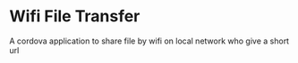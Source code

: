 # Wifi File Transfer
A cordova application to share file by wifi on local network who give a short url

